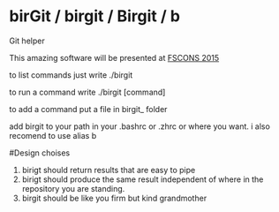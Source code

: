 # birGit / birgit / Birgit / b
Git helper

This amazing software will be presented at [FSCONS 2015](https://www.google.se/search?q=fscons&oq=fsc&aqs=chrome.0.69i59j69i57j69i60l3j69i65.3855j0j7&sourceid=chrome&es_sm=0&ie=UTF-8)

to list commands just write ./birgit

to run a command write ./birgit [command]

to add a command put a file in birgit_ folder

add birgit to your path in your .bashrc or .zhrc or where you want.
i also recomend to use alias b

#Design choises
1. birigt should return results that are easy to pipe
2. birigt should produce the same result independent of where in the repository you are standing.
3. birgit should be like you firm but kind grandmother
